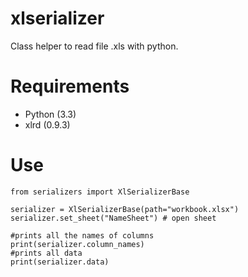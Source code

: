 # xlserializer
Class helper to read file .xls with python.

# Requirements
* Python (3.3)
* xlrd (0.9.3)

# Use

    from serializers import XlSerializerBase

    serializer = XlSerializerBase(path="workbook.xlsx")
    serializer.set_sheet("NameSheet") # open sheet
    
    #prints all the names of columns
    print(serializer.column_names)
    #prints all data
    print(serializer.data)
